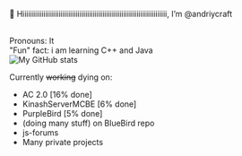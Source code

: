 👋 Hiiiiiiiiiiiiiiiiiiiiiiiiiiiiiiiiiiiiiiiiiiiiiiiiiiiiiiiiiiiiiiiiiiiiiiiiiiii, I’m @andriycraft
<br>
<br>



Pronouns: It
<br>
"Fun" fact: i am learning C++ and Java
<br>
![My GitHub stats](https://github-readme-stats.vercel.app/api?username=andriycraft&count_private=true)


Currently <s>working</s> dying on:

   * AC 2.0 [16% done]
   * KinashServerMCBE [6% done]
   * PurpleBird [5% done]
   * (doing many stuff) on BlueBird repo
   * js-forums
   * Many private projects
